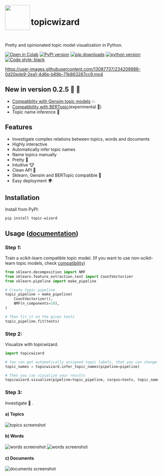 <img align="left" width="82" height="82" src="assets/logo.svg">

# topicwizard

<br>

Pretty and opinionated topic model visualization in Python.

[![Open in Colab](https://colab.research.google.com/assets/colab-badge.svg)](https://colab.research.google.com/github/x-tabdeveloping/topic-wizard/blob/main/examples/basic_usage.ipynb)
[![PyPI version](https://badge.fury.io/py/topic-wizard.svg)](https://pypi.org/project/topic-wizard/)
[![pip downloads](https://img.shields.io/pypi/dm/topic-wizard.svg)](https://pypi.org/project/topic-wizard/)
[![python version](https://img.shields.io/badge/Python-%3E=3.8-blue)](https://github.com/centre-for-humanities-computing/tweetopic)
[![Code style: black](https://img.shields.io/badge/Code%20Style-Black-black)](https://black.readthedocs.io/en/stable/the_black_code_style/current_style.html)
<br>



https://user-images.githubusercontent.com/13087737/234209888-0d20ede9-2ea1-4d6e-b69b-71b863287cc9.mp4

## New in version 0.2.5 🌟 🌟

 - [Compatiblity with Gensim topic models](https://x-tabdeveloping.github.io/topic-wizard/usage.compatibility.html) 💥
 - [Compatibility with BERTopic](https://x-tabdeveloping.github.io/topic-wizard/usage.compatibility.html)(experimental 🧪)
 - Topic name inference 🧠


## Features

-   Investigate complex relations between topics, words and documents
-   Highly interactive
-   Automatically infer topic names
-   Name topics manually
-   Pretty :art:
-   Intuitive :cow:
-   Clean API :candy:
-   Sklearn, Gensim and BERTopic compatible :nut_and_bolt:
-   Easy deployment :earth_africa:

## Installation

Install from PyPI:

```bash
pip install topic-wizard
```

## Usage ([documentation](https://x-tabdeveloping.github.io/topic-wizard/))

### Step 1:

Train a scikit-learn compatible topic model.
(If you want to use non-scikit-learn topic models, check [compatibility](https://x-tabdeveloping.github.io/topic-wizard/usage.compatibility.html))

```python
from sklearn.decomposition import NMF
from sklearn.feature_extraction.text import CountVectorizer
from sklearn.pipeline import make_pipeline

# Create topic pipeline
topic_pipeline = make_pipeline(
    CountVectorizer(),
    NMF(n_components=10),
)

# Then fit it on the given texts
topic_pipeline.fit(texts)
```

### Step 2:

Visualize with topicwizard.

```python
import topicwizard

# You can get automatically assigned topic labels, that you can change manually later
topic_names = topicwizard.infer_topic_names(pipeline=pipeline)

# Then you can visualize your results
topicwizard.visualize(pipeline=topic_pipeline, corpus=texts, topic_names=topic_names)
```

### Step 3:

Investigate :eyes: .

#### a) Topics

![topics screenshot](assets/screenshot_topics.png)

#### b) Words

![words screenshot](assets/screenshot_words.png)
![words screenshot](assets/screenshot_words_zoomed.png)

#### c) Documents

![documents screenshot](assets/screenshot_documents.png)

